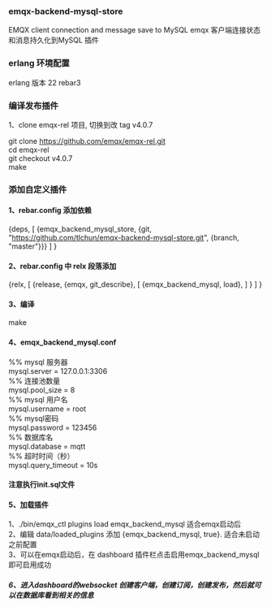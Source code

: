 ### emqx-backend-mysql-store

EMQX client connection and message save to MySQL
emqx 客户端连接状态和消息持久化到MySQL 插件

### erlang 环境配置
erlang 版本 22
rebar3

### 编译发布插件
1、clone emqx-rel 项目, 切换到改 tag v4.0.7

git clone https://github.com/emqx/emqx-rel.git  
cd emqx-rel  
git checkout v4.0.7  
make  

### 添加自定义插件
#### 1、rebar.config 添加依赖
{deps,
   [
   {emqx_backend_mysql_store, {git, "https://github.com/tlchun/emqx-backend-mysql-store.git", {branch, "master"}}}
   ]
}

#### 2、rebar.config 中 relx 段落添加
{relx,
    [
    {release, {emqx, git_describe},
       [
         {emqx_backend_mysql, load},
       ]
      }
    ]
}
#### 3、编译
make

#### 4、emqx_backend_mysql.conf

%% mysql 服务器  
mysql.server = 127.0.0.1:3306  
%% 连接池数量  
mysql.pool_size = 8  
%% mysql 用户名  
mysql.username = root  
%% mysql密码  
mysql.password = 123456  
%% 数据库名  
mysql.database = mqtt  
%% 超时时间（秒）  
mysql.query_timeout = 10s  

#### 注意执行init.sql文件

#### 5、加载插件
1、./bin/emqx_ctl plugins load emqx_backend_mysql  适合emqx启动后  
2、编辑 data/loaded_plugins 添加 {emqx_backend_mysql, true}. 适合未启动之前配置  
3、可以在emqx启动后，在 dashboard 插件栏点击启用emqx_backend_mysql 即可启用成功  

##### 6、进入dashboard的websocket 创建客户端，创建订阅，创建发布，然后就可以在数据库看到相关的信息
